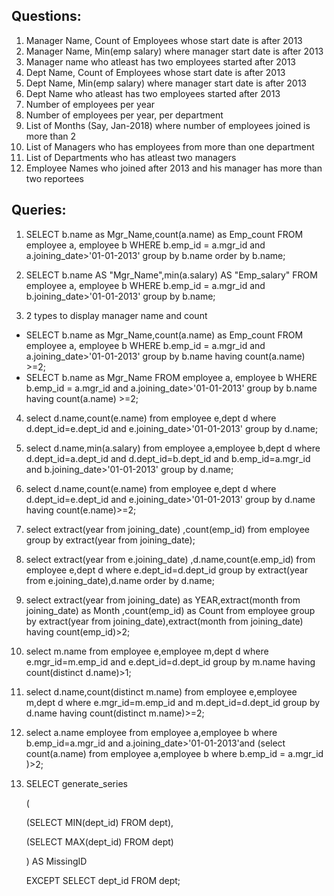 ## **Questions:**

1. Manager Name, Count of Employees whose start date is after 2013
2. Manager Name, Min(emp salary) where manager start date is after 2013
3. Manager name who atleast has two employees started after 2013
4. Dept Name, Count of Employees whose start date is after 2013
5. Dept Name, Min(emp salary) where manager start date is after 2013
6. Dept Name who atleast has two employees started after 2013
7. Number of employees per year
8. Number of employees per year, per department
9. List of Months (Say, Jan-2018) where number of employees joined is more than 2
10. List of Managers who has employees from more than one department
11. List of Departments who has atleast two managers
12. Employee Names who joined after 2013 and his manager has more than two reportees

## **Queries:**

1.  SELECT b.name as  Mgr_Name,count(a.name) as Emp_count FROM employee a, employee b WHERE b.emp_id = a.mgr_id and a.joining_date>'01-01-2013' group by b.name order by b.name;

2. SELECT b.name AS "Mgr_Name",min(a.salary) AS "Emp_salary" FROM employee a, employee b WHERE b.emp_id = a.mgr_id and  b.joining_date>'01-01-2013' group by b.name;

3. 2 types to display manager name and count 

 *  SELECT b.name as  Mgr_Name,count(a.name) as Emp_count FROM employee a, employee b WHERE b.emp_id = a.mgr_id and a.joining_date>'01-01-2013' group by b.name  having count(a.name) >=2;
 *  SELECT b.name as  Mgr_Name FROM employee a, employee b WHERE b.emp_id = a.mgr_id and  a.joining_date>'01-01-2013' group by b.name  having count(a.name) >=2;

4. select d.name,count(e.name) from employee e,dept d  where d.dept_id=e.dept_id and e.joining_date>'01-01-2013' group by d.name;

5. select d.name,min(a.salary) from employee a,employee b,dept d  where d.dept_id=a.dept_id and d.dept_id=b.dept_id and b.emp_id=a.mgr_id and  b.joining_date>'01-01-2013' group by d.name;

6.  select d.name,count(e.name) from employee e,dept d  where d.dept_id=e.dept_id and e.joining_date>'01-01-2013' group by d.name having count(e.name)>=2;

7. select extract(year from joining_date) ,count(emp_id) from employee group by extract(year from joining_date);

8. select extract(year from e.joining_date) ,d.name,count(e.emp_id) from employee e,dept d where e.dept_id=d.dept_id group by extract(year from e.joining_date),d.name order by d.name;

9. select extract(year from joining_date) as YEAR,extract(month from joining_date) as Month ,count(emp_id) as Count from employee group by extract(year from joining_date),extract(month from joining_date) having count(emp_id)>2;


10. select m.name from employee e,employee m,dept d where e.mgr_id=m.emp_id and e.dept_id=d.dept_id group by m.name having count(distinct d.name)>1;

11. select d.name,count(distinct m.name) from employee e,employee m,dept d where e.mgr_id=m.emp_id and m.dept_id=d.dept_id group by d.name having count(distinct m.name)>=2;

12. select a.name employee from employee a,employee b where b.emp_id=a.mgr_id and a.joining_date>'01-01-2013'and (select count(a.name) from employee a,employee b where b.emp_id = a.mgr_id )>2;

13. SELECT generate_series

       (      
       
       (SELECT MIN(dept_id) FROM dept),
         
       (SELECT MAX(dept_id) FROM dept)
       
       ) AS MissingID
       
    EXCEPT 
         SELECT dept_id FROM dept;

